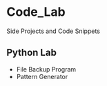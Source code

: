 # Code_Lab
Side Projects and Code Snippets


## Python Lab

* File Backup Program
* Pattern Generator

